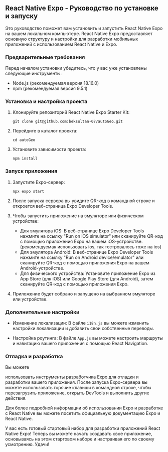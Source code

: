 ## React Native Expo - Руководство по установке и запуску

Это руководство поможет вам установить и запустить React Native Expo на вашем локальном компьютере. React Native Expo предоставляет основную структуру и настройки для разработки мобильных приложений с использованием React Native и Expo.

### Предварительные требования

Перед началом установки убедитесь, что у вас уже установлены следующие инструменты:

- Node.js (рекомендуемая версия 18.16.0)
- npm (рекомендуемая версия 9.5.1)


### Установка и настройка проекта

1. Клонируйте репозиторий React Native Expo Starter Kit:

   ```
   git clone git@github.com:beksultan-07/autoGeo.git
   ```

2. Перейдите в каталог проекта:

   ```
   cd autoGeo
   ```

3. Установите зависимости проекта:

   ```
   npm install
   ```

### Запуск приложения

1. Запустите Expo-сервер:

   ```
   npx expo start
   ```

2. После запуска сервера вы увидите QR-код в командной строке и откроется веб-страница Expo Developer Tools.

3. Чтобы запустить приложение на эмуляторе или физическом устройстве:

   - Для эмулятора iOS: В веб-странице Expo Developer Tools нажмите на ссылку "Run on iOS simulator" или сканируйте QR-код с помощью приложения Expo на вашем iOS-устройстве. (рекомендуемая использовать ios, так тестровалось тоже на ios)
   - Для эмулятора Android: В веб-странице Expo Developer Tools нажмите на ссылку "Run on Android device/emulator" или сканируйте QR-код с помощью приложения Expo на вашем Android-устройстве.
   - Для физического устройства: Установите приложение Expo из App Store (для iOS) или Google Play Store (для Android), затем сканируйте QR-код с помощью приложения Expo.

4. Приложение будет собрано и запущено на выбранном эмуляторе или устройстве.

### Дополнительные настройки

- Изменение локализации: В файле `i18n.js` вы можете изменить настройки локализации и добавить свои собственные переводы.

- Настройка роутинга: В файле `App.js` вы можете настроить маршруты и навигацию вашего приложения с помощью React Navigation.

### Отладка и разработка

Вы можете

 использовать инструменты разработчика Expo для отладки и разработки вашего приложения. После запуска Expo-сервера вы можете использовать горячие клавиши в командной строке, чтобы перезагрузить приложение, открыть DevTools и выполнить другие действия.

Для более подробной информации об использовании Expo и разработке с React Native вы можете посетить официальную документацию Expo и React Native.

У вас есть готовый стартовый набор для разработки приложений React Native Expo! Теперь вы можете начать создавать свое приложение, основываясь на этом стартовом наборе и настраивая его по своему усмотрению. Удачи!